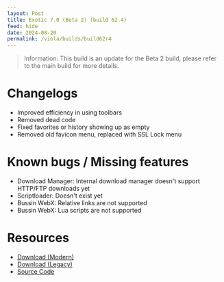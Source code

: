 ```yaml
---
layout: Post
title: Exotic 7.0 (Beta 2) (build 62.4)
feed: hide
date: 2024-08-20
permalink: /viola/builds/build62r4
---
```


> Information:
> This build is an update for the Beta 2 build, please refer to the main build for more details.

# Changelogs
- Improved efficiency in using toolbars
- Removed dead code
- Fixed favorites or history showing up as empty
- Removed old favicon menu, replaced with SSL Lock menu

# Known bugs / Missing features
- Download Manager: Internal download manager doesn't support HTTP/FTP downloads yet
- Scriptloader: Doesn't exist yet
- Bussin WebX: Relative links are not supported
- Bussin WebX: Lua scripts are not supported

# Resources
- [Download (Modern)](https://gitlab.com/-/project/22143649/uploads/94882eac80d1188bec6564dc5b26a72e/app-modern-next.apk)
- [Download (Legacy)](https://gitlab.com/-/project/22143649/uploads/3f496439423522e91413651c3427258b/app-legacy-next.apk)
- [Source Code](https://gitlab.com/TipzTeam/viola/-/tree/7.0_beta2_r4)
